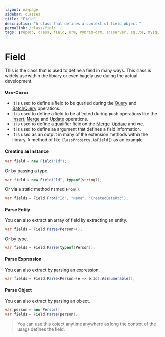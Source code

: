 ```yaml
---
layout: navpage
sidebar: classes
title: "Field"
description: "A class that defines a context of field object."
permalink: /class/field
tags: [repodb, class, field, orm, hybrid-orm, sqlserver, sqlite, mysql, postgresql]
---
```


# Field

This is the class that is used to define a field in many ways. This class is widely use within the library or even hugely use during the actual development.

#### Use-Cases

- It is used to define a field to be queried during the [Query](/operation/query) and [BatchQuery](/operation/batchquery) operations.
- It is used to define a field to be affected during push operations like the [Insert](/operation/insert), [Merge](/operation/merge) and [Update](/operation/update) operations.
- It is used to define a qualifier field on the [Merge](/operation/merge), [Update](/operation/update) and etc.
- It is used to define an argument that defines a field information.
- It is used as an output in many of the extension methods within the library. A method of like `ClassProperty.AsField()` as an example.

#### Creating an Instance

```csharp
var field = new Field("Id");
```

Or by passing a type.

```csharp
var field = new Field("Id", typeof(string));
```

Or via a static method named `From()`.

```csharp
var fields = Field.From("Id", "Name", "CreatedDateUtc");
```

#### Parse Entity

You can also extract an array of field by extracting an entity.

```csharp
var fields = Field.Parse<Person>();
```

Or by type.

```csharp
var fields = Field.Parse(typeof(Person));
```

#### Parse Expression

You can also extract by parsing an expression.

```csharp
var fields = Field.Parse<Person>(e => e.Id).AsEnumerable();
```

#### Parse Object

You can also extract by parsing an object.

```csharp
var person = new Person();
var fields = Field.Parse(person);
```

> You can use this object anytime anywhere as long the context of the usage defines the field.
